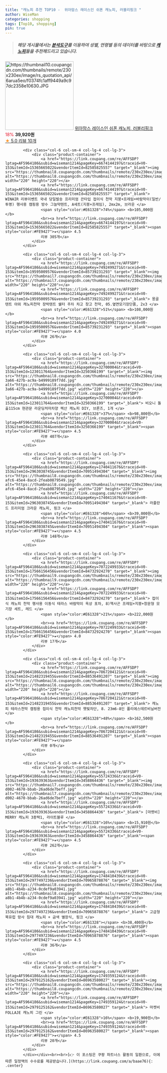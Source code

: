 ```yaml
---
title: "캐노피 추천 TOP10 -  위아맘스 레이스인 쉬폰 캐노피, 러블리핑크 "
author: WiseMan
categories: shopping
tags: [Top10, shopping]
pin: true
---
```


> ##### 해당 게시물에서는 [**분석도구**](https://itemscout.io/)를 이용하여 **성별**, **연령별** 등의 데이터를 바탕으로 [**캐노피**](https://link.coupang.com/a/baae76)들을 추천해드리고 있습니다.
<div class="container"><div class="row">
            <div class="col-6 col-sm-4 col-lg-4 col-lg-3">
                <div class="product-container">
                    <a href="https://link.coupang.com/re/AFFSDP?lptag=AF5964186&subid=wiseman1214&pageKey=1430184130&traceid=V0-153&itemId=2470807478&vendorItemId=73909362033" target="_blank"><img src="https://thumbnail10.coupangcdn.com/thumbnails/remote/230x230ex/image/rs_quotation_api/6arua5eo/f0374fc1aff9449a9c97dc2358e10630.JPG" alt="https://thumbnail10.coupangcdn.com/thumbnails/remote/230x230ex/image/rs_quotation_api/6arua5eo/f0374fc1aff9449a9c97dc2358e10630.JPG" width="220" height="220"></a>
                    <a href="https://link.coupang.com/re/AFFSDP?lptag=AF5964186&subid=wiseman1214&pageKey=1430184130&traceid=V0-153&itemId=2470807478&vendorItemId=73909362033" target="_blank"> 위아맘스 레이스인 쉬폰 캐노피, 러블리핑크 </a>
                    <span style="color:#E61328">18%</span> <b>39,920원</b>
                    <br><a href="https://link.coupang.com/re/AFFSDP?lptag=AF5964186&subid=wiseman1214&pageKey=1430184130&traceid=V0-153&itemId=2470807478&vendorItemId=73909362033" target="_blank"><span style="color:#FE9427">★</span> 5.0
                    리뷰 10개</a>
                </div>
            </div>
            
            <div class="col-6 col-sm-4 col-lg-4 col-lg-3">
                <div class="product-container">
                    <a href="https://link.coupang.com/re/AFFSDP?lptag=AF5964186&subid=wiseman1214&pageKey=6674144197&traceid=V0-153&itemId=15365665022&vendorItemId=82585825557" target="_blank"><img src="https://thumbnail8.coupangcdn.com/thumbnails/remote/230x230ex/image/vendor_inventory/186f/f403c5566f50367bd5806aec004111e4ce3b0728e1ff546b056f648c395d.jpg" alt="https://thumbnail8.coupangcdn.com/thumbnails/remote/230x230ex/image/vendor_inventory/186f/f403c5566f50367bd5806aec004111e4ce3b0728e1ff546b056f648c395d.jpg" width="220" height="220"></a>
                    <a href="https://link.coupang.com/re/AFFSDP?lptag=AF5964186&subid=wiseman1214&pageKey=6674144197&traceid=V0-153&itemId=15365665022&vendorItemId=82585825557" target="_blank"> WINAIR 리뷰이벤트 국내 당일발송 프리미엄 끈타입 접이식 천막 지붕+프레임+바람막이(일반/투명) 행사용 캠핑용 방수 그늘막텐트, A세트(지붕+프레임), 2mx2m, 브라운 </a>
                    <span style="color:#E61328">74%</span> <b>105,000원</b>
                    <br><a href="https://link.coupang.com/re/AFFSDP?lptag=AF5964186&subid=wiseman1214&pageKey=6674144197&traceid=V0-153&itemId=15365665022&vendorItemId=82585825557" target="_blank"><span style="color:#FE9427">★</span> 4.5
                    리뷰 305개</a>
                </div>
            </div>
            
            <div class="col-6 col-sm-4 col-lg-4 col-lg-3">
                <div class="product-container">
                    <a href="https://link.coupang.com/re/AFFSDP?lptag=AF5964186&subid=wiseman1214&pageKey=7492499271&traceid=V0-153&itemId=19595009576&vendorItemId=85739231293" target="_blank"><img src="https://thumbnail7.coupangcdn.com/thumbnails/remote/230x230ex/image/vendor_inventory/0ff2/6b5a74e3eecda33f0c25c3e5f6dd052ff788f9989db5fb6774c0d6c347ea.jpg" alt="https://thumbnail7.coupangcdn.com/thumbnails/remote/230x230ex/image/vendor_inventory/0ff2/6b5a74e3eecda33f0c25c3e5f6dd052ff788f9989db5fb6774c0d6c347ea.jpg" width="220" height="220"></a>
                    <a href="https://link.coupang.com/re/AFFSDP?lptag=AF5964186&subid=wiseman1214&pageKey=7492499271&traceid=V0-153&itemId=19595009576&vendorItemId=85739231293" target="_blank"> 몽골텐트 야외 캐노피천막 장박텐트 쉘터 주차 차고 창고 천막, 05.옆면모기장단품, 2x3 </a>
                    <span style="color:#E61328">51%</span> <b>108,000원</b>
                    <br><a href="https://link.coupang.com/re/AFFSDP?lptag=AF5964186&subid=wiseman1214&pageKey=7492499271&traceid=V0-153&itemId=19595009576&vendorItemId=85739231293" target="_blank"><span style="color:#FE9427">★</span> 4.0
                    리뷰 26개</a>
                </div>
            </div>
            
            <div class="col-6 col-sm-4 col-lg-4 col-lg-3">
                <div class="product-container">
                    <a href="https://link.coupang.com/re/AFFSDP?lptag=AF5964186&subid=wiseman1214&pageKey=32700004&traceid=V0-153&itemId=123011764&vendorItemId=3250366199" target="_blank"><img src="https://thumbnail8.coupangcdn.com/thumbnails/remote/230x230ex/image/vendor_inventory/images/2017/08/13/14/3/558c2f01-3a66-427b-ac9a-b4999189f7dd.jpg" alt="https://thumbnail8.coupangcdn.com/thumbnails/remote/230x230ex/image/vendor_inventory/images/2017/08/13/14/3/558c2f01-3a66-427b-ac9a-b4999189f7dd.jpg" width="220" height="220"></a>
                    <a href="https://link.coupang.com/re/AFFSDP?lptag=AF5964186&subid=wiseman1214&pageKey=32700004&traceid=V0-153&itemId=123011764&vendorItemId=3250366199" target="_blank"> 비오니 돌출115cm 현관문 라운딩처마차양 렉산 캐노피 DIY, 브론즈, 1개 </a>
                    <span style="color:#E61328">37%</span> <b>98,800원</b>
                    <br><a href="https://link.coupang.com/re/AFFSDP?lptag=AF5964186&subid=wiseman1214&pageKey=32700004&traceid=V0-153&itemId=123011764&vendorItemId=3250366199" target="_blank"><span style="color:#FE9427">★</span> 4.5
                    리뷰 407개</a>
                </div>
            </div>
            
            <div class="col-6 col-sm-4 col-lg-4 col-lg-3">
                <div class="product-container">
                    <a href="https://link.coupang.com/re/AFFSDP?lptag=AF5964186&subid=wiseman1214&pageKey=1740411676&traceid=V0-153&itemId=2963038745&vendorItemId=70951494304" target="_blank"><img src="https://thumbnail8.coupangcdn.com/thumbnails/remote/230x230ex/image/retail/images/2020/06/24/14/8/90dd9c2b-afc6-45e4-8acd-2feab0879549.jpg" alt="https://thumbnail8.coupangcdn.com/thumbnails/remote/230x230ex/image/retail/images/2020/06/24/14/8/90dd9c2b-afc6-45e4-8acd-2feab0879549.jpg" width="220" height="220"></a>
                    <a href="https://link.coupang.com/re/AFFSDP?lptag=AF5964186&subid=wiseman1214&pageKey=1740411676&traceid=V0-153&itemId=2963038745&vendorItemId=70951494304" target="_blank"> 라플란드 프리미엄 크라운 캐노피, 핑크 </a>
                    <span style="color:#E61328">66%</span> <b>39,000원</b>
                    <br><a href="https://link.coupang.com/re/AFFSDP?lptag=AF5964186&subid=wiseman1214&pageKey=1740411676&traceid=V0-153&itemId=2963038745&vendorItemId=70951494304" target="_blank"><span style="color:#FE9427">★</span> 4.5
                    리뷰 148개</a>
                </div>
            </div>
            
            <div class="col-6 col-sm-4 col-lg-4 col-lg-3">
                <div class="product-container">
                    <a href="https://link.coupang.com/re/AFFSDP?lptag=AF5964186&subid=wiseman1214&pageKey=7072249933&traceid=V0-153&itemId=17566156456&vendorItemId=84732924270" target="_blank"><img src="https://thumbnail9.coupangcdn.com/thumbnails/remote/230x230ex/image/vendor_inventory/3111/7e01b17dd1086ae9356458671ad52187daad3042d2d35c7704d31b220301.jpg" alt="https://thumbnail9.coupangcdn.com/thumbnails/remote/230x230ex/image/vendor_inventory/3111/7e01b17dd1086ae9356458671ad52187daad3042d2d35c7704d31b220301.jpg" width="220" height="220"></a>
                    <a href="https://link.coupang.com/re/AFFSDP?lptag=AF5964186&subid=wiseman1214&pageKey=7072249933&traceid=V0-153&itemId=17566156456&vendorItemId=84732924270" target="_blank"> 접이식 캐노피 천막 행사용 이동식 테라스 바람막이 옥상 포차, 8)헥사곤 프레임+지붕+창문형 모기장 세트, 레드 </a>
                    <span style="color:#E61328">21%</span> <b>222,000원</b>
                    <br><a href="https://link.coupang.com/re/AFFSDP?lptag=AF5964186&subid=wiseman1214&pageKey=7072249933&traceid=V0-153&itemId=17566156456&vendorItemId=84732924270" target="_blank"><span style="color:#FE9427">★</span> 4.0
                    리뷰 17개</a>
                </div>
            </div>
            
            <div class="col-6 col-sm-4 col-lg-4 col-lg-3">
                <div class="product-container">
                    <a href="https://link.coupang.com/re/AFFSDP?lptag=AF5964186&subid=wiseman1214&pageKey=7867204121&traceid=V0-153&itemId=21482319455&vendorItemId=88536491207" target="_blank"><img src="https://thumbnail6.coupangcdn.com/thumbnails/remote/230x230ex/image/vendor_inventory/65e2/4fccbcdc09047c8128387fa1f26156cc9d0dacc1c90ff040038fb8b1998b.jpg" alt="https://thumbnail6.coupangcdn.com/thumbnails/remote/230x230ex/image/vendor_inventory/65e2/4fccbcdc09047c8128387fa1f26156cc9d0dacc1c90ff040038fb8b1998b.jpg" width="220" height="220"></a>
                    <a href="https://link.coupang.com/re/AFFSDP?lptag=AF5964186&subid=wiseman1214&pageKey=7867204121&traceid=V0-153&itemId=21482319455&vendorItemId=88536491207" target="_blank"> 캐노피 테라스천막 캠핑용 접이식 천막 캐노피천막 햇빛차단, 8. 23m6-8인 폴리에스테르비닐버전 </a>
                    <span style="color:#E61328">48%</span> <b>162,500원</b>
                    <br><a href="https://link.coupang.com/re/AFFSDP?lptag=AF5964186&subid=wiseman1214&pageKey=7867204121&traceid=V0-153&itemId=21482319455&vendorItemId=88536491207" target="_blank"><span style="color:#FE9427">★</span> 
                    리뷰 0개</a>
                </div>
            </div>
            
            <div class="col-6 col-sm-4 col-lg-4 col-lg-3">
                <div class="product-container">
                    <a href="https://link.coupang.com/re/AFFSDP?lptag=AF5964186&subid=wiseman1214&pageKey=55724336&traceid=V0-153&itemId=193639363&vendorItemId=3458864436" target="_blank"><img src="https://thumbnail7.coupangcdn.com/thumbnails/remote/230x230ex/image/vendor_inventory/images/2019/01/28/15/1/a567cc9e-d002-4670-bbab-26ad6de7beff.jpg" alt="https://thumbnail7.coupangcdn.com/thumbnails/remote/230x230ex/image/vendor_inventory/images/2019/01/28/15/1/a567cc9e-d002-4670-bbab-26ad6de7beff.jpg" width="220" height="220"></a>
                    <a href="https://link.coupang.com/re/AFFSDP?lptag=AF5964186&subid=wiseman1214&pageKey=55724336&traceid=V0-153&itemId=193639363&vendorItemId=3458864436" target="_blank"> [마켓비] MERRY 캐노피 3종택1, 라이트블루 </a>
                    <span style="color:#E61328">16%</span> <b>15,910원</b>
                    <br><a href="https://link.coupang.com/re/AFFSDP?lptag=AF5964186&subid=wiseman1214&pageKey=55724336&traceid=V0-153&itemId=193639363&vendorItemId=3458864436" target="_blank"><span style="color:#FE9427">★</span> 4.5
                    리뷰 262개</a>
                </div>
            </div>
            
            <div class="col-6 col-sm-4 col-lg-4 col-lg-3">
                <div class="product-container">
                    <a href="https://link.coupang.com/re/AFFSDP?lptag=AF5964186&subid=wiseman1214&pageKey=1748410439&traceid=V0-153&itemId=2977497236&vendorItemId=70965878876" target="_blank"><img src="https://thumbnail8.coupangcdn.com/thumbnails/remote/230x230ex/image/retail/images/2020/06/25/15/3/91f04b5b-a8b1-4b4b-a234-0cdef9a03941.jpg" alt="https://thumbnail8.coupangcdn.com/thumbnails/remote/230x230ex/image/retail/images/2020/06/25/15/3/91f04b5b-a8b1-4b4b-a234-0cdef9a03941.jpg" width="220" height="220"></a>
                    <a href="https://link.coupang.com/re/AFFSDP?lptag=AF5964186&subid=wiseman1214&pageKey=1748410439&traceid=V0-153&itemId=2977497236&vendorItemId=70965878876" target="_blank"> 고급형 북유럽 망사 침대 캐노피 + 금색 별장식, 핑크 </a>
                    <span style="color:#E61328"></span> <b>38,400원</b>
                    <br><a href="https://link.coupang.com/re/AFFSDP?lptag=AF5964186&subid=wiseman1214&pageKey=1748410439&traceid=V0-153&itemId=2977497236&vendorItemId=70965878876" target="_blank"><span style="color:#FE9427">★</span> 4.5
                    리뷰 36개</a>
                </div>
            </div>
            
            <div class="col-6 col-sm-4 col-lg-4 col-lg-3">
                <div class="product-container">
                    <a href="https://link.coupang.com/re/AFFSDP?lptag=AF5964186&subid=wiseman1214&pageKey=1749359124&traceid=V0-153&itemId=2979125162&vendorItemId=86963580027" target="_blank"><img src="https://thumbnail8.coupangcdn.com/thumbnails/remote/230x230ex/image/vendor_inventory/24fb/fc357ac8e37512e7bb443d2816289b537c0a318656d9f5541676250a87a7.jpg" alt="https://thumbnail8.coupangcdn.com/thumbnails/remote/230x230ex/image/vendor_inventory/24fb/fc357ac8e37512e7bb443d2816289b537c0a318656d9f5541676250a87a7.jpg" width="220" height="220"></a>
                    <a href="https://link.coupang.com/re/AFFSDP?lptag=AF5964186&subid=wiseman1214&pageKey=1749359124&traceid=V0-153&itemId=2979125162&vendorItemId=86963580027" target="_blank"> 마켓비 FOLLAJE 캐노피 그린 </a>
                    <span style="color:#E61328">16%</span> <b>19,900원</b>
                    <br><a href="https://link.coupang.com/re/AFFSDP?lptag=AF5964186&subid=wiseman1214&pageKey=1749359124&traceid=V0-153&itemId=2979125162&vendorItemId=86963580027" target="_blank"><span style="color:#FE9427">★</span> 4.5
                    리뷰 20개</a>
                </div>
            </div>
            </div></div><br><br>[👉 이 포스팅은 쿠팡 파트너스 활동의 일환으로, 이에 따른 일정액의 수수료를 제공받습니다.](https://link.coupang.com/a/baae76){: .center}